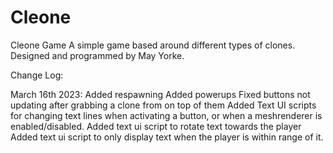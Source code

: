# Cleone
Cleone Game
A simple game based around different types of clones.
Designed and programmed by May Yorke.


Change Log:

March 16th 2023:
Added respawning
Added powerups
Fixed buttons not updating after grabbing a clone from on top of them
Added Text UI scripts for changing text lines when activating a button, or when a meshrenderer is enabled/disabled.
Added text ui script to rotate text towards the player
Added text ui script to only display text when the player is within range of it.
